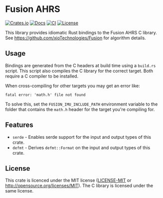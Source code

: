 # Fusion AHRS

[![Crates.io](https://img.shields.io/crates/v/fusion-imu.svg)](https://crates.io/crates/fusion-imu)
[![Docs](https://docs.rs/fusion-imu/badge.svg)](https://docs.rs/fusion-imu/latest/fusion_imu/)
[![CI](https://github.com/avsaase/fusion-imu/workflows/CI/badge.svg)](https://github.com/avsaase/fusion-imu/actions)
[![License](https://img.shields.io/badge/license-MIT-blue.svg)](https://github.com/avsaase/fusion-imu)

This library provides idiomatic Rust bindings to the Fusion AHRS C library. See <https://github.com/xioTechnologies/Fusion> for algorithm details.

## Usage

Bindings are generated from the C headers at build time using a `build.rs` script. This script also compiles the C library for the correct target. Both require a C compiler to be installed.

When cross-compiling for other targets you may get an error like:

```text
fatal error: 'math.h' file not found
```

To solve this, set the `FUSION_IMU_INCLUDE_PATH` environment variable to the folder that contains the `math.h` header for the target you're compiling for.

## Features

- `serde` - Enables serde support for the input and output types of this crate.
- `defmt` - Derives `defmt::Format` on the input and output types of this crate.

## License

This crate is licenced under the MIT license ([LICENSE-MIT](LICENSE-MIT) or <http://opensource.org/licenses/MIT>). The C library is licensed under the same license.
